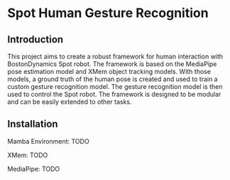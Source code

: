 # Spot Human Gesture Recognition

## Introduction

This project aims to create a robust framework for human interaction with BostonDynamics Spot robot. The framework is based on the MediaPipe pose estimation model and XMem object tracking models. With those models, a ground truth of the human pose is created and used to train a custom gesture recognition model. The gesture recognition model is then used to control the Spot robot. The framework is designed to be modular and can be easily extended to other tasks.

## Installation

Mamba Environment:
TODO

XMem:
TODO

MediaPipe:
TODO
